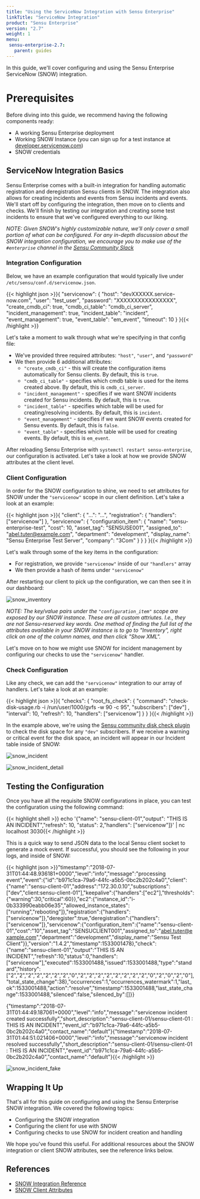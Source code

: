 ```yaml
---
title: "Using the ServiceNow Integration with Sensu Enterprise"
linkTitle: "ServiceNow Integration"
product: "Sensu Enterprise"
version: "2.7"
weight: 1
menu:
 sensu-enterprise-2.7:
   parent: guides
---
```


In this guide, we'll cover configuring and using the Sensu Enterprise ServiceNow (SNOW) integration.

# Prerequisites

Before diving into this guide, we recommend having the following components ready:

- A working Sensu Enterprise deployment
- Working SNOW Instance (you can sign up for a test instance at [developer.servicenow.com][1])
- SNOW credentials

## ServiceNow Integration Basics

Sensu Enterprise comes with a built-in integration for handling automatic registration and deregistration Sensu clients in SNOW. The integration also allows for creating incidents and events from Sensu incidents and events. We'll start off by configuring the integration, then move on to clients and checks. We'll finish by testing our integration and creating some test incidents to ensure that we've configured everything to our liking.

_NOTE: Given SNOW's highly customizable nature, we'll only cover a small portion of what can be configured. For any in-depth discussion about the SNOW integration configuration, we encourage you to make use of the `#enterprise` channel in the [Sensu Community Slack][2]_

### Integration Configuration

Below, we have an example configuration that would typically live under `/etc/sensu/conf.d/servicenow.json`. 

{{< highlight json >}}{
  "servicenow": {
    "host": "devXXXXXX.service-now.com",
    "user": "test_user",
    "password": "XXXXXXXXXXXXXXXX",
    "create_cmdb_ci": true,
    "cmdb_ci_table": "cmdb_ci_server",
    "incident_management": true,
    "incident_table": "incident",
    "event_management": true,
    "event_table": "em_event",
    "timeout": 10
  }
}{{< /highlight >}}

Let's take a moment to walk through what we're specifying in that config file:

* We've provided three required attributes: `"host"`, `"user"`, and `"password"`
* We then provide 6 additional attributes:
  * `"create_cmdb_ci"` - this will create the configuration items automatically for Sensu clients. By default, this is `true`.
  * `"cmdb_ci_table"` - specifies which cmdb table is used for the items created above. By default, this is `cmdb_ci_server`.
  * `"incident_management"` - specifies if we want SNOW incidents created for Sensu incidents. By default, this is `true`.
  * `"incident_table"` - specifies which table will be used for creating/resolving incidents. By default, this is `incident`.
  * `"event_management"` - specifies if we want SNOW events created for Sensu events. By default, this is `false`.
  * `"event_table"` - specifies which table will be used for creating events. By default, this is `em_event`.

After reloading Sensu Enterprise with `systemctl restart sensu-enterprise`, our configuration is activated. Let's take a look at how we provide SNOW attributes at the client level.

### Client Configuration

In order for the SNOW configuration to shine, we need to set attributes for SNOW under the `"servicenow"` scope in our client definition. Let's take a look at an example:

{{< highlight json >}}{
 "client": {
   "...": "...",
   "registration": {
     "handlers": ["servicenow"]
   },
   "servicenow": {
     "configuration_item": {
       "name": "sensu-enterprise-test",
       "cost": 10,
       "asset_tag": "SENSUSE001",
       "assigned_to": "abel.tuter@example.com",
       "department": "development",
       "display_name": "Sensu Enterprise Test Server",
       "company": "3Com"
     }
   }
 }
}{{< /highlight >}}

Let's walk through some of the key items in the configuration:

* For registration, we provide `"servicenow"` inside of our `"handlers"` array
* We then provide a hash of items under `"servicenow"`

After restarting our client to pick up the configuration, we can then see it in our dashboard:

![snow_inventory][3]

_NOTE: The key/value pairs under the `"configuration_item"` scope are exposed by our SNOW instance. These are all custom attriutes. I.e., they are not Sensu-reserved key words. One method of finding the full list of the attributes available in your SNOW instance is to go to "Inventory", right click on one of the column names, and then click "Show XML"._

Let's move on to how we might use SNOW for incident management by configuring our checks to use the `"servicenow"` handler.

### Check Configuration

Like any check, we can add the `"servicenow"` integration to our array of handlers. Let's take a look at an example:

{{< highlight json >}}{
  "checks": {
    "root_fs_check": {
      "command": "check-disk-usage.rb -i /run/user/1000/gvfs -w 90 -c 95",
      "subscribers": ["dev"] ,
      "interval": 10,
      "refresh": 10,
      "handlers": ["servicenow"]
    }
  }
}{{< /highlight >}}

In the example above, we're using the [Sensu community disk check plugin][4] to check the disk space for any `"dev"` subscribers. If we receive a warning or critical event for the disk space, an incident will appear in our Incident table inside of SNOW:

![snow_incident][5]

![snow_incident_detail][6]

## Testing the Configuration

Once you have all the requisite SNOW configurations in place, you can test the configuration using the following command:

{{< highlight shell >}} echo '{"name": "sensu-client-01","output": "THIS IS AN INCIDENT","refresh": 10, "status": 2,"handlers": ["servicenow"]}' | nc localhost 3030{{< /highlight >}}

This is a quick way to send JSON data to the local Sensu client socket to generate a mock event. If successful, you should see the following in your logs, and inside of SNOW:

{{< highlight json >}}"timestamp":"2018-07-31T01:44:48.936181+0000","level":"info","message":"processing event","event":{"id":"b971c1ca-79a6-44fc-a5b5-0bc2b202c4a0","client":{"name":"sensu-client-01","address":"172.30.0.10","subscriptions":["dev","client:sensu-client-01"],"keepalive":{"handlers":["ec2"],"thresholds":{"warning":30,"critical":60}},"ec2":{"instance_id":"i-0b333990eabb06e35","allowed_instance_states":["running","rebooting"]},"registration":{"handlers":["servicenow"]},"deregister":true,"deregistration":{"handlers":["servicenow"]},"servicenow":{"configuration_item":{"name":"sensu-client-01","cost":"10","asset_tag":"SENSUCLIENT001","assigned_to":"abel.tuter@example.com","department":"development","display_name":"Sensu Test Client"}},"version":"1.4.2","timestamp":1533001478},"check":{"name":"sensu-client-01","output":"THIS IS AN INCIDENT","refresh":10,"status":0,"handlers":["servicenow"],"executed":1533001488,"issued":1533001488,"type":"standard","history":["2","2","2","2","2","2","2","0","2","2","2","2","2","2","2","2","0","2","0","2","0"],"total_state_change":38},"occurrences":1,"occurrences_watermark":1,"last_ok":1533001488,"action":"resolve","timestamp":1533001488,"last_state_change":1533001488,"silenced":false,"silenced_by":[]}}

{"timestamp":"2018-07-31T01:44:49.187061+0000","level":"info","message":"servicenow incident created successfully","short_description":"sensu-client-01/sensu-client-01 : THIS IS AN INCIDENT","event_id":"b971c1ca-79a6-44fc-a5b5-0bc2b202c4a0","contact_name":"default"}{"timestamp":"2018-07-31T01:44:51.021406+0000","level":"info","message":"servicenow incident resolved successfully","short_description":"sensu-client-01/sensu-client-01 : THIS IS AN INCIDENT","event_id":"b971c1ca-79a6-44fc-a5b5-0bc2b202c4a0","contact_name":"default"}{{< /highlight >}}

![snow_incident_fake][5]

## Wrapping It Up

That's all for this guide on configuring and using the Sensu Enterprise SNOW integration. We covered the following topics:

- Configuring the SNOW integration
- Configuring the client for use with SNOW
- Configuring checks to use SNOW for incident creation and handling

We hope you've found this useful. For additional resources about the SNOW integration or client SNOW attributes, see the reference links below.

## References

- [SNOW Integration Reference][7]
- [SNOW Client Attributes][8]

<!-- LINKS -->
[1]: https://developer.servicenow.com
[2]: https://slack.sensu.io
[3]: /images/snow_inventory.png
[4]: https://github.com/sensu-plugins/sensu-plugins-disk-checks
[5]: /images/snow_incident.png
[6]: /images/snow_incident_detail.png
[7]: ../../integrations/servicenow/
[8]: /sensu-core/1.3/reference/clients/#servicenow-attributes